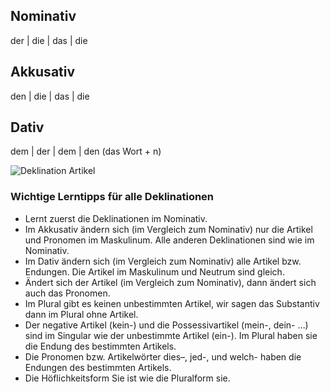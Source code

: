## Nominativ
der | die | das | die
## Akkusativ
den | die | das | die
## Dativ
dem | der | dem | den (das Wort + n)

![Deklination Artikel](https://deutschlernerblog.de/wp-content/uploads/2017/03/Deklination-Deutsch-Artikel-Artikelw%C3%B6rter-Pronomen-Adjektive-A1-A2.png)

### Wichtige Lerntipps für alle Deklinationen
- Lernt zuerst die Deklinationen im Nominativ.
- Im Akkusativ ändern sich (im Vergleich zum Nominativ) nur die Artikel und Pronomen im Maskulinum. Alle anderen Deklinationen sind wie im Nominativ.
- Im Dativ ändern sich (im Vergleich zum Nominativ) alle Artikel bzw. Endungen. Die Artikel im Maskulinum und Neutrum sind gleich.
- Ändert sich der Artikel (im Vergleich zum Nominativ), dann ändert sich auch das Pronomen.
- Im Plural gibt es keinen unbestimmten Artikel, wir sagen das Substantiv dann im Plural ohne Artikel.
- Der negative Artikel (kein-) und die Possessivartikel (mein-, dein- …) sind im Singular wie der unbestimmte Artikel (ein-). Im Plural haben sie die Endung des bestimmten Artikels.
- Die Pronomen bzw. Artikelwörter dies–, jed-, und welch- haben die Endungen des bestimmten Artikels.
- Die Höflichkeitsform Sie ist wie die Pluralform sie.

